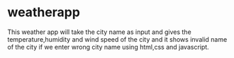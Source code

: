 # weatherapp
This weather app will take the city name as input and gives the temperature,humidity and wind speed of the city and it shows invalid name of the city if we enter wrong city name using html,css and javascript.
